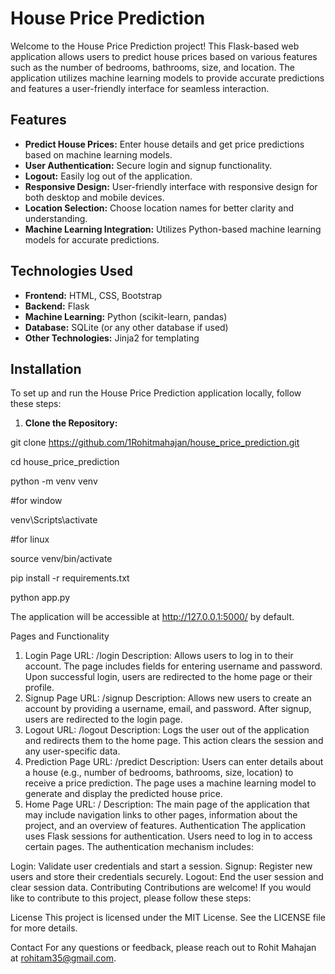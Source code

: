 # House Price Prediction

Welcome to the House Price Prediction project! This Flask-based web application allows users to predict house prices based on various features such as the number of bedrooms, bathrooms, size, and location. The application utilizes machine learning models to provide accurate predictions and features a user-friendly interface for seamless interaction.

## Features

- **Predict House Prices:** Enter house details and get price predictions based on machine learning models.
- **User Authentication:** Secure login and signup functionality.
- **Logout:** Easily log out of the application.
- **Responsive Design:** User-friendly interface with responsive design for both desktop and mobile devices.
- **Location Selection:** Choose location names for better clarity and understanding.
- **Machine Learning Integration:** Utilizes Python-based machine learning models for accurate predictions.

## Technologies Used

- **Frontend:** HTML, CSS, Bootstrap
- **Backend:** Flask
- **Machine Learning:** Python (scikit-learn, pandas)
- **Database:** SQLite (or any other database if used)
- **Other Technologies:** Jinja2 for templating

## Installation

To set up and run the House Price Prediction application locally, follow these steps:

1. **Clone the Repository:**

git clone https://github.com/1Rohitmahajan/house_price_prediction.git

cd house_price_prediction

python -m venv venv

#for window 

venv\Scripts\activate

#for linux

source venv/bin/activate

pip install -r requirements.txt

python app.py


The application will be accessible at http://127.0.0.1:5000/ by default.



Pages and Functionality
1. Login Page
URL: /login
Description: Allows users to log in to their account. The page includes fields for entering username and password. Upon successful login, users are redirected to the home page or their profile.
2. Signup Page
URL: /signup
Description: Allows new users to create an account by providing a username, email, and password. After signup, users are redirected to the login page.
3. Logout
URL: /logout
Description: Logs the user out of the application and redirects them to the home page. This action clears the session and any user-specific data.
4. Prediction Page
URL: /predict
Description: Users can enter details about a house (e.g., number of bedrooms, bathrooms, size, location) to receive a price prediction. The page uses a machine learning model to generate and display the predicted house price.
5. Home Page
URL: /
Description: The main page of the application that may include navigation links to other pages, information about the project, and an overview of features.
Authentication
The application uses Flask sessions for authentication. Users need to log in to access certain pages. The authentication mechanism includes:

Login: Validate user credentials and start a session.
Signup: Register new users and store their credentials securely.
Logout: End the user session and clear session data.
Contributing
Contributions are welcome! If you would like to contribute to this project, please follow these steps:



License
This project is licensed under the MIT License. See the LICENSE file for more details.

Contact
For any questions or feedback, please reach out to Rohit Mahajan at rohitam35@gmail.com.
